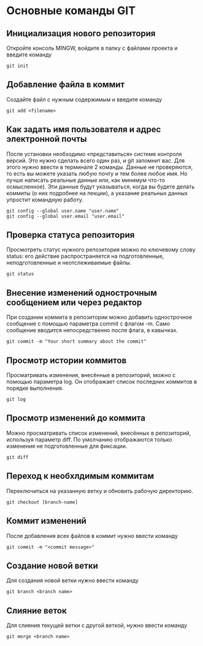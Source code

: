 # Основные команды GIT

## Инициализация нового репозитория

Откройте консоль MINGW, войдите в папку с файлами проекта и введите команду
```
git init
```

## Добавление файла в коммит

Создайте файл с нужным содержимым и введите команду
```
git add <filename>
```

## Как задать имя пользователя и адрес электронной почты

После установки необходимо «представиться» системе контроля версий. Это нужно сделать всего один раз, и git запомнит вас. Для этого нужно ввести в терминале 2 команды. Данные не проверяются, то есть вы можете указать любую почту и тем более любое имя. Но лучше написать реальные данные или, как минимум что-то осмысленное). Эти данные будут указываться, когда вы будете делать коммиты (о них подробнее на лекции), а указание реальных данных упростит командную работу.
```
git config --global user.name "user.name"
git config --global user.email "user.email"
```

## Проверка статуса репозитория

Просмотреть статус нужного репозитория можно по ключевому слову status: его действие распространяется на подготовленные, неподготовленные и неотслеживаемые файлы.
```
git status
```

## Внесение изменений однострочным сообщением или через редактор

При создании коммита в репозитории можно добавить однострочное сообщение с помощью параметра commit с флагом -m. Само сообщение вводится непосредственно после флага, в кавычках.
```
git commit -m "Your short summary about the commit"
```

## Просмотр истории коммитов

Просматривать изменения, внесённые в репозиторий, можно с помощью параметра log. Он отображает список последних коммитов в порядке выполнения.
```
git log
```

## Просмотр изменений до коммита

Можно просматривать список изменений, внесённых в репозиторий, используя параметр diff. По умолчанию отображаются только изменения не подготовленные для фиксации.
```
git diff
```

## Переход к необхлдимым коммитам

Переключиться на указанную ветку и обновить рабочую директорию.
```
git checkout [branch-name]
```

## Коммит изменений

После добавления всех файлов в коммит нужно ввести команду
```
git commit -m "<commit message>"
```

## Создание новой ветки

Для создания новой ветки нужно ввести команду
```
git branch <branch name>
```

## Слияние веток

Для слияния текущей ветки с другой веткой, нужно ввести команду

```
git merge <branch name>
```